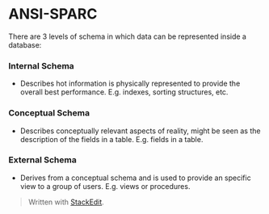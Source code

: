 
# ANSI-SPARC 
There are 3 levels of schema in which data can be represented inside a database:

### Internal Schema
- Describes hot information is physically represented to provide the overall best performance. E.g. indexes, sorting structures, etc.

### Conceptual Schema
- Describes conceptually relevant aspects of reality, might be seen as the description of the fields in a table. E.g. fields in a table.

### External Schema
- Derives from a conceptual schema and is used to provide an specific view to a group of users. E.g. views or procedures.

> Written with [StackEdit](https://stackedit.io/).
<!--stackedit_data:
eyJoaXN0b3J5IjpbLTE4MjEzNjk1OF19
-->